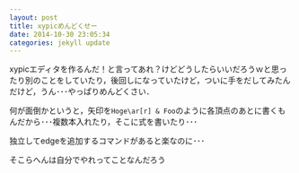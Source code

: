 ```yaml
---
layout: post
title: xypicめんどくせー
date: 2014-10-30 23:05:34
categories: jekyll update
---
```

xypicエディタを作るんだ！と言ってあれ？けどどうしたらいいだろうｗと思ったり別のことをしていたり，後回しになっていたけど，ついに手をだしてみたんだけど，うん･･･やっぱりめんどくさい．

何が面倒かというと，矢印を`Hoge\ar[r] & Foo`のように各頂点のあとに書くもんだから･･･複数本入れたり，そこに式を書いたり･･･

独立してedgeを追加するコマンドがあると楽なのに･･･

そこらへんは自分でやれってことなんだろう
